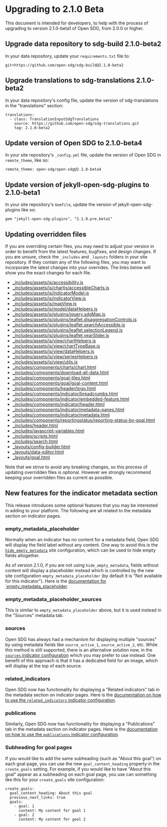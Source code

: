 <h1>Upgrading to 2.1.0 Beta</h1>

This document is intended for developers, to help with the process of upgrading to version 2.1.0-beta1 of Open SDG, from 2.0.0 or higher.

## Upgrade data repository to sdg-build 2.1.0-beta2

In your data repository, update your `requirements.txt` file to:

```
git+https://github.com/open-sdg/sdg-build@2.1.0-beta2
```

## Upgrade translations to sdg-translations 2.1.0-beta2

In your data repository's config file, update the version of sdg-translations in the "translations" section:

```
translations:
  - class: TranslationInputSdgTranslations
    source: https://github.com/open-sdg/sdg-translations.git
    tag: 2.1.0-beta2
```

## Update version of Open SDG to 2.1.0-beta4

In your site repository's `_config.yml` file, update the version of Open SDG in `remote_theme`, like so:

```
remote_theme: open-sdg/open-sdg@2.1.0-beta4
```

## Update version of jekyll-open-sdg-plugins to 2.1.0-beta1

In your site repository's `Gemfile`, update the version of jekyll-open-sdg-plugins like so:

```
gem "jekyll-open-sdg-plugins", "2.1.0.pre.beta1"
```

## Updating overridden files

If you are overriding certain files, you may need to adjust your version in order to benefit from the latest features, bugfixes, and design changes. If you are unsure, check the `_includes` and `_layouts` folders in your site repository. If they contain any of the following files, you may want to incorporate the latest changes into your overrides. The links below will show you the exact changes for each file.

* [_includes/assets/js/accessibility.js](https://github.com/open-sdg/open-sdg/compare/2.0.0-dev...2.1.0-dev#diff-c4b47d3a7ddaad00a7ebccf86e2c8c981b91515687c19abb7efdc6069bab0ccf)
* [_includes/assets/js/chartjs/accessibleCharts.js](https://github.com/open-sdg/open-sdg/compare/2.0.0-dev...2.1.0-dev#diff-2947e02401f2edf7c289455a2552f5132ddcbf5733b817062d363fdb89f89227)
* [_includes/assets/js/indicatorModel.js](https://github.com/open-sdg/open-sdg/compare/2.0.0-dev...2.1.0-dev#diff-899e3bbfb5eeef11ac59cd311c1cf8fa874cb773986b5982832f44ff68f04a8d)
* [_includes/assets/js/indicatorView.js](https://github.com/open-sdg/open-sdg/compare/2.0.0-dev...2.1.0-dev#diff-acba7023c8817a67d9425348551a51700b2bdb142fad73af0bfb272bbdd08a01)
* [_includes/assets/js/mapView.js](https://github.com/open-sdg/open-sdg/compare/2.0.0-dev...2.1.0-dev#diff-4fc5a820f12b634018e2047fcc6eb1d47d5d8c8a8bb7b0f1d2c6a16ebae5a3af)
* [_includes/assets/js/model/dataHelpers.js](https://github.com/open-sdg/open-sdg/compare/2.0.0-dev...2.1.0-dev#diff-40499d815f640efd89f9d2f3d1a27d4bef263c2f9d54e5116ca880d0da808e6a)
* [_includes/assets/js/plugins/jquery.sdgMap.js](https://github.com/open-sdg/open-sdg/compare/2.0.0-dev...2.1.0-dev#diff-090de3bceb9b3c5022e042a3d45e82f32e68f7e0c63ca881da87eb4bfec071a3)
* [_includes/assets/js/plugins/leaflet.disaggregationControls.js](https://github.com/open-sdg/open-sdg/compare/2.0.0-dev...2.1.0-dev#diff-9204baadb9a4b331bcb7bd572063083f64b02abcc94dd9b7c5a6608a738f27a2)
* [_includes/assets/js/plugins/leaflet.searchAccessible.js](https://github.com/open-sdg/open-sdg/compare/2.0.0-dev...2.1.0-dev#diff-664332b96a442d745e9274cb8349b74900de8fecd9bd9e5da88dd26a6e095fb6)
* [_includes/assets/js/plugins/leaflet.selectionLegend.js](https://github.com/open-sdg/open-sdg/compare/2.0.0-dev...2.1.0-dev#diff-5b45cc89aa89199087e159a10272920587714223033a722798f925e6296d18f4)
* [_includes/assets/js/plugins/leaflet.yearSlider.js](https://github.com/open-sdg/open-sdg/compare/2.0.0-dev...2.1.0-dev#diff-e0faf161480b7d08815e0d8c56ae84772d7dac7faa5d6c156d01137a36f88e2a)
* [_includes/assets/js/view/chartHelpers.js](https://github.com/open-sdg/open-sdg/compare/2.0.0-dev...2.1.0-dev#diff-57ca50c7583a665d330ac4d254cffa269768af5b0a14612501fa2c1bae4ddcd2)
* [_includes/assets/js/view/chartTypeBase.js](https://github.com/open-sdg/open-sdg/compare/2.0.0-dev...2.1.0-dev#diff-e3635ad86f7d677a190cb5cedee17194dd3c3602e9cace3f6df122997575dda4)
* [_includes/assets/js/view/dataHelpers.js](https://github.com/open-sdg/open-sdg/compare/2.0.0-dev...2.1.0-dev#diff-9f387ea8e9baf11ade17fb7ac6121eb36698c6bc77cb2832dd696085867eb9be)
* [_includes/assets/js/view/seriesHelpers.js](https://github.com/open-sdg/open-sdg/compare/2.0.0-dev...2.1.0-dev#diff-5e61772ea34953912ec178644f6e5982baf4a262c6a2026bfd897cc45c70b196)
* [_includes/assets/js/view/utils.js](https://github.com/open-sdg/open-sdg/compare/2.0.0-dev...2.1.0-dev#diff-7096028ef491827ec58c1f4dbdeb630aa47553de7f1418f6c478198ad4d475e5)
* [_includes/components/charts/chart.html](https://github.com/open-sdg/open-sdg/compare/2.0.0-dev...2.1.0-dev#diff-ed38e7f6a92c1d9f02d5a18618afd07986c88c8d7718cfe9605c7588b39ca3ca)
* [_includes/components/download-all-data.html](https://github.com/open-sdg/open-sdg/compare/2.0.0-dev...2.1.0-dev#diff-4f295183567e9e81c009bb8c7f9fdfd558818c87cb900241e873545a25e330ff)
* [_includes/components/goal-tiles.html](https://github.com/open-sdg/open-sdg/compare/2.0.0-dev...2.1.0-dev#diff-b917910c6504fadf58981aa0458062bec07909e945d3498555ce6b9e9553aa2e)
* [_includes/components/goal/goal-content.html](https://github.com/open-sdg/open-sdg/compare/2.0.0-dev...2.1.0-dev#diff-c59c74d5a960ffb79a02e183d20d1d05209031ca4e571bede2c45047a24e9c8a)
* [_includes/components/header/logo.html](https://github.com/open-sdg/open-sdg/compare/2.0.0-dev...2.1.0-dev#diff-8382db83d6ec3733bdd628a801ae4218e8b5f544a0ecf3dce2c083aec70b260a)
* [_includes/components/indicator/breadcrumbs.html](https://github.com/open-sdg/open-sdg/compare/2.0.0-dev...2.1.0-dev#diff-d5d885f0a09a3b05aea78a7556845e27b8f4c13fca8d065bf696b9e5ad10bbd9)
* [_includes/components/indicator/embedded-feature.html](https://github.com/open-sdg/open-sdg/compare/2.0.0-dev...2.1.0-dev#diff-e0553faa845b14f0678709398d3040e41b9d51e3b3f08d5af38f8f48db1615fe)
* [_includes/components/indicator/header.html](https://github.com/open-sdg/open-sdg/compare/2.0.0-dev...2.1.0-dev#diff-0e21c05fe296898b14f4254b21ad6f71d5a44b90141c230d3de366a176da2273)
* [_includes/components/indicator/metadata-panes.html](https://github.com/open-sdg/open-sdg/compare/2.0.0-dev...2.1.0-dev#diff-2fbe43c361b480b71a69db9b4dc9fca7bc1ffc401638db6ae7d2c979f56dda3c)
* [_includes/components/indicator/metadata.html](https://github.com/open-sdg/open-sdg/compare/2.0.0-dev...2.1.0-dev#diff-cc11e6eba01919f63fddb176ed9baefe4741bd0777924fd167c93627e3d59a9a)
* [_includes/components/reportingstatus/reporting-status-by-goal.html](https://github.com/open-sdg/open-sdg/compare/2.0.0-dev...2.1.0-dev#diff-b16d540c8f7a1606591d39a587008fa8dbe96036a4a5a70d79df96d8ff57ea2d)
* [_includes/header.html](https://github.com/open-sdg/open-sdg/compare/2.0.0-dev...2.1.0-dev#diff-c0311c1df17d5d714db46ca1401ad374a35de861a461d211c6c947f1b2194034)
* [_includes/javascript-variables.html](https://github.com/open-sdg/open-sdg/compare/2.0.0-dev...2.1.0-dev#diff-e96a4a24ce2e1564e7270837c5a918377e2f6b428937ea0b02517fdd9239473e)
* [_includes/scripts.html](https://github.com/open-sdg/open-sdg/compare/2.0.0-dev...2.1.0-dev#diff-d2aabec5480c331c0119175a7e808edf76bfb7e63bf903691b6c5f4f84eb4476)
* [_includes/search.html](https://github.com/open-sdg/open-sdg/compare/2.0.0-dev...2.1.0-dev#diff-c3188fec879251e12fd5aadb9f4a907c34e50c902724735a3f0aedf37582ddea)
* [_layouts/config-builder.html](https://github.com/open-sdg/open-sdg/compare/2.0.0-dev...2.1.0-dev#diff-cfd16c1ebd077a07473ba538af4d790d819243bdf0d212cbd078b5fb602ff78b)
* [_layouts/data-editor.html](https://github.com/open-sdg/open-sdg/compare/2.0.0-dev...2.1.0-dev#diff-c65f37aeacf840ed2df9fa6171af20edfe03504795b26cd1c92c170c4d7bf326)
* [_layouts/goal.html](https://github.com/open-sdg/open-sdg/compare/2.0.0-dev...2.1.0-dev#diff-29b883eaf3e68ad8ccd26059a23a975223f16095706fb071bfe1dfa886157085)

Note that we strive to avoid any breaking changes, so this process of updating overridden files is optional. However we strongly recommend keeping your overridden files as current as possible.

## New features for the indicator metadata section

This release introduces some optional features that you may be interested in adding to your platform. The following are all related to the metadata section on indicator pages.

### empty_metadata_placeholder

Normally when an indicator has no content for a metadata field, Open SDG will display the field label without any content. One way to avoid this is the [`hide_empty_metadata`](https://open-sdg.readthedocs.io/en/latest/configuration/#hide_empty_metadata) site configuration, which can be used to hide empty fields altogether.

As of version 2.1.0, if you are not using `hide_empty_metadata`, fields without content will display a placeholder instead which is controlled by the new site configuration `empty_metadata_placeholder` (by default it is "Not available for this indicator"). Here is the [documentation for `empty_metadata_placeholder](https://github.com/open-sdg/open-sdg/blob/2.1.0-dev/docs/configuration.md#empty_metadata_placeholder).

### empty_metadata_placeholder_sources

This is similar to `empty_metadata_placeholder` above, but it is used instead in the "Sources" metadata tab.

### sources

Open SDG has always had a mechanism for displaying multiple "sources" by using metadata fields like `source_active_1`, `source_active_2`, etc. While this method is still supported, there is an alternative solution now, in the [`sources` indicator configuration](https://github.com/open-sdg/open-sdg/blob/2.1.0-dev/docs/indicator-configuration.md#sources) which you may prefer to use instead. One benefit of this approach is that it has a dedicated field for an image, which will display at the top of each source.

### related_indicators

Open SDG now has functionality for displaying a "Related indicators" tab in the metadata section on indicator pages. Here is the [documentation on how to use the `related_indicators` indicator configuration](https://github.com/open-sdg/open-sdg/blob/2.1.0-dev/docs/indicator-configuration.md#related_indicators).

### publications

Similarly, Open SDG now has functionality for displaying a "Publications" tab in the metadata section on indicator pages. Here is the [documentation on how to use the `publications` indicator configuration](https://github.com/open-sdg/open-sdg/blob/2.1.0-dev/docs/indicator-configuration.md#publications).

### Subheading for goal pages

If you would like to add the same subheading (such as "About this goal") on each goal page, you can use the new `goal_content_heading` property in the `create_goals` setting. For example, if you would like to have "About this goal" appear as a subheading on each goal page, you use can something like this for your `create_goals` site configuration:

```
create_goals:
  goal_content_heading: About this goal
  previous_next_links: true
  goals:
    - goal: 1
      content: My content for goal 1
    - goal: 2
      content: My content for goal 2
```
